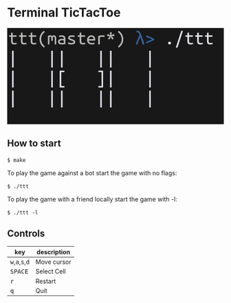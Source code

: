 # Terminal TicTacToe

<img src="demo.gif">

## How to start

```console
$ make
```

To play the game against a bot start the game with no flags:

```console
$ ./ttt
```

To play the game with a friend locally start the game with -l:

```console
$ ./ttt -l
```

## Controls

| key                                                 | description        |
|-----------------------------------------------------|--------------------|
| <kbd>w</kbd>,<kbd>a</kbd>,<kbd>s</kbd>,<kbd>d</kbd> | Move cursor        |
| <kbd>SPACE</kbd>                                    | Select Cell        |
| <kbd>r</kbd>                                        | Restart            |
| <kbd>q</kbd>                                        | Quit               |
